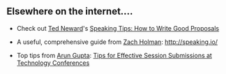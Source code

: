 ## Elsewhere on the internet....


- Check out [Ted Neward](https://twitter.com/tedneward)'s [Speaking Tips: How to Write Good Proposals](http://blogs.tedneward.com/post/speaking-tips-proposals/)

- A useful, comprehensive guide from [Zach Holman](https://twitter.com/holman): http://speaking.io/

- Top tips from [Arun Gupta](https://twitter.com/arungupta): [Tips for Effective Session Submissions at Technology Conferences](http://blog.arungupta.me/tips-effective-session-submissions-technology-conferences/)
